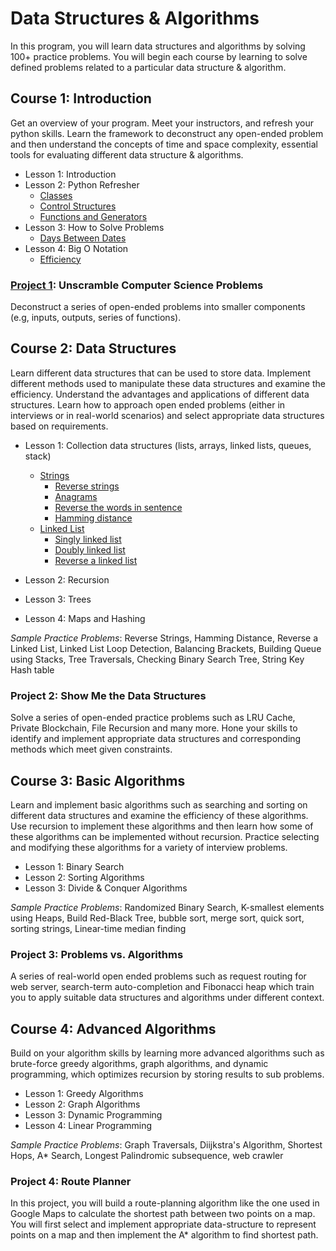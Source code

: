 # Data Structures & Algorithms

In this program, you will learn data structures and algorithms by solving 100+ practice problems. You will begin each course by learning to solve defined problems related to a particular data structure & algorithm.

## Course 1: Introduction
Get an overview of your program. Meet your instructors, and refresh your python skills. Learn the framework to deconstruct any open-ended problem and then understand the concepts of time and space complexity, essential tools for evaluating different data structure & algorithms.
- Lesson 1: Introduction
- Lesson 2: Python Refresher
  - [Classes](Python%20Refresher/Classes.ipynb)
  - [Control Structures](Python%20Refresher/Control%20Structures.ipynb)
  - [Functions and Generators](Python%20Refresher/Functions%20and%20Generators.ipynb)
- Lesson 3: How to Solve Problems
  - [Days Between Dates](How%20to%20Solve%20Problems/daysBetweenDates.ipynb)
- Lesson 4: Big O Notation
  - [Efficiency](Big%20O%20Notation/Efficiency.ipynb)
### [Project 1](Project%200%20Solution): Unscramble Computer Science Problems
Deconstruct a series of open-ended problems into smaller components (e.g, inputs, outputs, series of functions).
## Course 2: Data Structures
Learn different data structures that can be used to store data. Implement different methods used to manipulate these data structures and examine the efficiency. Understand the advantages and applications of different data structures. Learn how to approach open ended problems (either in interviews or in real-world scenarios) and select appropriate data structures based on requirements.
- Lesson 1: Collection data structures (lists, arrays, linked lists, queues, stack)
  - [Strings](Collection%20Data%20Structure/strings/Strings.ipynb)
    - [Reverse strings](Collection%20Data%20Structure/strings/1.py)
    - [Anagrams](Collection%20Data%20Structure/strings/2.py)
    - [Reverse the words in sentence](Collection%20Data%20Structure/strings/3.py)
    - [Hamming distance](Collection%20Data%20Structure/strings/4.py)
  - [Linked List](Collection%20Data%20Structure/linked_list/Linked%20List%20Practice.ipynb)
    - [Singly linked list](Collection%20Data%20Structure/linked_list/Implementing%20and%20traversing%20a%20linked%20list.ipynb)
    - [Doubly linked list](Collection%20Data%20Structure/linked_list/Linked%20Lists%20Basics.ipynb)
    - [Reverse a linked list](Collection%20Data%20Structure/linked_list/Reverse%20a%20Linked%20List.ipynb)

- Lesson 2: Recursion
- Lesson 3: Trees
- Lesson 4: Maps and Hashing

_Sample Practice Problems_: Reverse Strings, Hamming Distance, Reverse a Linked List, Linked List Loop Detection, Balancing Brackets, Building Queue using Stacks, Tree Traversals, Checking Binary Search Tree, String Key Hash table

### Project 2: Show Me the Data Structures
Solve a series of open-ended practice problems such as LRU Cache, Private Blockchain, File Recursion and many more. Hone your skills to identify and implement appropriate data structures and corresponding methods which meet given constraints.

## Course 3: Basic Algorithms
Learn and implement basic algorithms such as searching and sorting on different data structures and examine the efficiency of these algorithms. Use recursion to implement these algorithms and then learn how some of these algorithms can be implemented without recursion. Practice selecting and modifying these algorithms for a variety of interview problems.
- Lesson 1: Binary Search
- Lesson 2: Sorting Algorithms
- Lesson 3: Divide & Conquer Algorithms

_Sample Practice Problems_: Randomized Binary Search, K-smallest elements using Heaps, Build Red-Black Tree, bubble sort, merge sort, quick sort, sorting strings, Linear-time median finding
### Project 3: Problems vs. Algorithms
A series of real-world open ended problems such as request routing for web server, search-term auto-completion and Fibonacci heap which train you to apply suitable data structures and algorithms under different context.

## Course 4: Advanced Algorithms
Build on your algorithm skills by learning more advanced algorithms such as brute-force greedy algorithms, graph algorithms, and dynamic programming, which optimizes recursion by storing results to sub problems.
- Lesson 1: Greedy Algorithms
- Lesson 2: Graph Algorithms
- Lesson 3: Dynamic Programming
- Lesson 4: Linear Programming

_Sample Practice Problems_: Graph Traversals, Diijkstra's Algorithm, Shortest Hops, A* Search, Longest Palindromic subsequence, web crawler

### Project 4: Route Planner
In this project, you will build a route-planning algorithm like the one used in Google Maps to calculate the shortest path between two points on a map. You will first select and implement appropriate data-structure to represent points on a map and then implement the A* algorithm to find shortest path.
